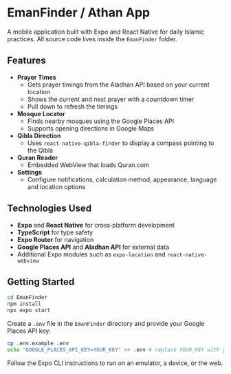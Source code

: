 # EmanFinder / Athan App

A mobile application built with Expo and React Native for daily Islamic practices. All source code lives inside the `EmanFinder` folder.

## Features

- **Prayer Times**
  - Gets prayer timings from the Aladhan API based on your current location
  - Shows the current and next prayer with a countdown timer
  - Pull down to refresh the timings
- **Mosque Locator**
  - Finds nearby mosques using the Google Places API
  - Supports opening directions in Google Maps
- **Qibla Direction**
  - Uses `react-native-qibla-finder` to display a compass pointing to the Qibla
- **Quran Reader**
  - Embedded WebView that loads Quran.com
- **Settings**
  - Configure notifications, calculation method, appearance, language and location options

## Technologies Used

- **Expo** and **React Native** for cross‑platform development
- **TypeScript** for type safety
- **Expo Router** for navigation
- **Google Places API** and **Aladhan API** for external data
- Additional Expo modules such as `expo-location` and `react-native-webview`

## Getting Started

```bash
cd EmanFinder
npm install
npx expo start
```

Create a `.env` file in the `EmanFinder` directory and provide your Google Places
API key:

```bash
cp .env.example .env
echo "GOOGLE_PLACES_API_KEY=YOUR_KEY" >> .env # replace YOUR_KEY with your API key
```

Follow the Expo CLI instructions to run on an emulator, a device, or the web.
